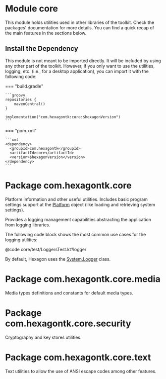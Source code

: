 
# Module core
This module holds utilities used in other libraries of the toolkit. Check the packages'
documentation for more details. You can find a quick recap of the main features in the sections
below.

## Install the Dependency
This module is not meant to be imported directly. It will be included by using any other part of the
toolkit. However, if you only want to use the utilities, logging, etc. (i.e., for a desktop
application), you can import it with the following code:

=== "build.gradle"

    ```groovy
    repositories {
        mavenCentral()
    }

    implementation("com.hexagontk:core:$hexagonVersion")
    ```

=== "pom.xml"

    ```xml
    <dependency>
      <groupId>com.hexagontk</groupId>
      <artifactId>core</artifactId>
      <version>$hexagonVersion</version>
    </dependency>
    ```

# Package com.hexagontk.core
Platform information and other useful utilities. Includes basic program settings support at the
[Platform] object (like loading and retrieving system settings).

Provides a logging management capabilities abstracting the application from logging libraries.

The following code block shows the most common use cases for the logging utilities:

@code core/test/LoggersTest.kt?logger

By default, Hexagon uses the [System.Logger] class.

[Platform]: ../api/core/com.hexagontk.core/-platform
[System.Logger]: https://docs.oracle.com/javase/9/docs/api/java/lang/System.Logger.html

# Package com.hexagontk.core.media
Media types definitions and constants for default media types.

# Package com.hexagontk.core.security
Cryptography and key stores utilities.

# Package com.hexagontk.core.text
Text utilities to allow the use of ANSI escape codes among other features.
